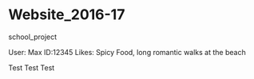# Website_2016-17
school_project

User: Max 
ID:12345
Likes: Spicy Food, long romantic walks at the beach

Test Test Test
